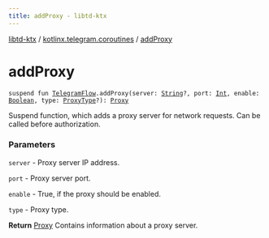 ```yaml
---
title: addProxy - libtd-ktx
---
```


[libtd-ktx](../index.html) / [kotlinx.telegram.coroutines](index.html) / [addProxy](./add-proxy.html)

# addProxy

`suspend fun `[`TelegramFlow`](../kotlinx.telegram.core/-telegram-flow/index.html)`.addProxy(server: `[`String`](https://kotlinlang.org/api/latest/jvm/stdlib/kotlin/-string/index.html)`?, port: `[`Int`](https://kotlinlang.org/api/latest/jvm/stdlib/kotlin/-int/index.html)`, enable: `[`Boolean`](https://kotlinlang.org/api/latest/jvm/stdlib/kotlin/-boolean/index.html)`, type: `[`ProxyType`](https://tdlibx.github.io/td/docs/org/drinkless/td/libcore/telegram/TdApi/ProxyType.html)`?): `[`Proxy`](https://tdlibx.github.io/td/docs/org/drinkless/td/libcore/telegram/TdApi/Proxy.html)

Suspend function, which adds a proxy server for network requests. Can be called before
authorization.

### Parameters

`server` - Proxy server IP address.

`port` - Proxy server port.

`enable` - True, if the proxy should be enabled.

`type` - Proxy type.

**Return**
[Proxy](https://tdlibx.github.io/td/docs/org/drinkless/td/libcore/telegram/TdApi/Proxy.html) Contains information about a proxy server.

